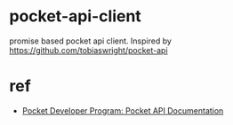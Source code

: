 # pocket-api-client

promise based pocket api client. Inspired by https://github.com/tobiaswright/pocket-api

# ref
- [Pocket Developer Program: Pocket API Documentation](https://getpocket.com/developer/docs/overview)
